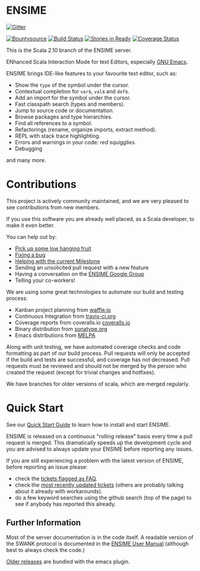 # ENSIME

[![Gitter](https://badges.gitter.im/Join%20Chat.svg)](https://gitter.im/ensime/ensime-server?utm_source=badge&utm_medium=badge&utm_campaign=pr-badge&utm_content=badge)

[![Bountysource](https://www.bountysource.com/badge/tracker?tracker_id=239449)](https://www.bountysource.com/trackers/239449-ensime?utm_source=239449&utm_medium=shield&utm_campaign=TRACKER_BADGE)
[![Build Status](https://travis-ci.org/ensime/ensime-server.svg?branch=scala-2.9)](https://travis-ci.org/ensime/ensime-server)
[![Stories in Ready](https://badge.waffle.io/ensime/ensime-server.png?label=Low+Hanging+Fruit)](https://waffle.io/ensime/ensime-server)
[![Coverage Status](https://coveralls.io/repos/ensime/ensime-server/badge.png)](https://coveralls.io/r/ensime/ensime-server)

This is the Scala 2.10 branch of the ENSIME server.

ENhanced Scala Interaction Mode for text Editors, especially [GNU Emacs](http://www.gnu.org/software/emacs/).

ENSIME brings IDE-like features to your favourite text editor, such as:

- Show the `type` of the symbol under the cursor.
- Contextual completion for `var`s, `val`s and `def`s.
- Add an import for the symbol under the cursor.
- Fast classpath search (types and members).
- Jump to source code or documentation.
- Browse packages and type hierarchies.
- Find all references to a symbol.
- Refactorings (rename, organize imports, extract method).
- REPL with stack trace highlighting.
- Errors and warnings in your code: *red squigglies*.
- Debugging

and many more.


# Contributions

This project is actively community maintained, and we are very pleased
to see contributions from new members.

If you use this software you are already well placed, as a Scala
developer, to make it even better.

You can help out by:

<!--* [Triaging our open tickets](http://codetriage.com/ensime/ensime-server)-->

* [Pick up some low hanging fruit](https://github.com/ensime/ensime-server/issues?labels=Low+Hanging+Fruit)
* [Fixing a bug](http://github.com/ensime/ensime-server/issues?labels=Bug)
* [Helping with the current Milestone](http://github.com/ensime/ensime-server/issues/milestones)
* Sending an unsolicited pull request with a new feature
* Having a conversation on the [ENSIME Google Group](https://groups.google.com/forum/#!forum/ensime)
* Telling your co-workers!

We are using some great technologies to automate our build and testing process:

* Kanban project planning from [waffle.io](https://waffle.io/ensime/ensime-server)
* Continuous Integration from [travis-ci.org](https://travis-ci.org/ensime/ensime-server)
* Coverage reports from coveralls.io [coveralls.io](https://coveralls.io/r/ensime/ensime-server)
* Binary distribution from [sonatype.org](http://www.sonatype.org/)
* Emacs distributions from [MELPA](http://melpa.milkbox.net/#/ensime)

Along with unit testing, we have automated coverage checks and code
formatting as part of our build process. Pull requests will only be
accepted if the build and tests are successful, and coverage has not
decreased. Pull requests must be reviewed and should not be merged
by the person who created the request (except for trivial changes
and hotfixes).

We have branches for older versions of scala, which are merged regularly.


# Quick Start

See our [Quick Start Guide](http://github.com/ensime/ensime-server/wiki/Quick-Start-Guide) to learn how to install and start ENSIME.

ENSIME is released on a continuous "rolling release" basis every time a pull request is merged. This dramatically speeds up the development cycle and you are advised to always update your ENSIME before reporting any issues.

If you are still experiencing a problem with the latest version of ENSIME, before reporting an issue please:

* check the [tickets flagged as FAQ](https://github.com/ensime/ensime-server/issues?labels=FAQ).
* check the [most recently updated tickets](http://github.com/ensime/ensime-server/issues?direction=desc&sort=updated) (others are probably talking about it already with workarounds).
* do a few keyword searches using the github search (top of the page) to see if anybody has reported this already.


## Further Information

Most of the server documentation is in the code itself. A readable
version of the SWANK protocol is documented in the
[ENSIME User Manual](http://ensime.github.io/) (although best to always check the
code.)

[Older releases](https://www.dropbox.com/sh/ryd981hq08swyqr/V9o9rDvxkS/ENSIME%20Releases)
are bundled with the emacs plugin.
